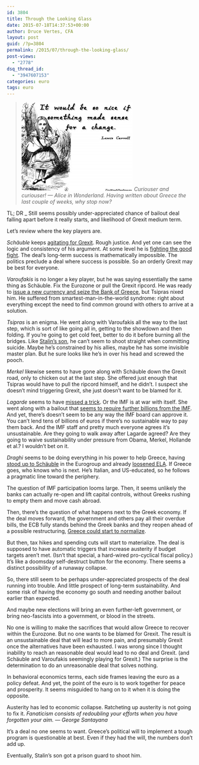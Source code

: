 ```yaml
---
id: 3804
title: Through the Looking Glass
date: 2015-07-18T14:37:53+00:00
author: Druce Vertes, CFA
layout: post
guid: /?p=3804
permalink: /2015/07/through-the-looking-glass/
post-views:
  - "2778"
dsq_thread_id:
  - "3947607153"
categories: euro
tags: euro
---
```

> [<img src="/assets/wp-content/uploads/2015/07/ZJ7jjMD-300x240.jpg" />](/assets/wp-content/uploads/2015/07/ZJ7jjMD.jpg) _Curiouser and curiouser! &#8212; Alice in Wonderland. Having written about Greece the last couple of weeks, why stop now?_
<!--more-->
TL; DR _ Still seems possibly under-appreciated chance of bailout deal falling apart before it really starts, and likelihood of Grexit medium term. 

Let’s review where the key players are.

_Schäuble_ keeps [agitating for Grexit](http://www.spiegel.de/international/germany/interview-with-german-finance-minister-wolfgang-schaeuble-a-1044233.html). Rough justice. And yet one can see the logic and consistency of his argument. At some level he is [fighting the good fight](http://www.telegraph.co.uk/finance/economics/11744305/Greece-should-seize-Germanys-botched-offer-of-a-velvet-Grexit.html). The deal’s long-term success is mathematically impossible. The politics preclude a deal where success is possible. So an orderly Grexit may be best for everyone.

_Varoufakis_ is no longer a key player, but he was saying essentially the same thing as Schäuble. Fix the Eurozone or pull the Grexit ripcord. He was ready to [issue a new currency and seize the Bank of Greece](http://www.newstatesman.com/world-affairs/2015/07/exclusive-yanis-varoufakis-opens-about-his-five-month-battle-save-greece), but Tsipras nixed him. He suffered from smartest-man-in-the-world syndrome: right about everything except the need to find common ground with others to arrive at a solution.

_Tsipras_ is an enigma. He went along with Varoufakis all the way to the last step, which is sort of like going all in, getting to the showdown and then folding. If you’re going to get cold feet, better to do it before burning all the bridges. Like [Stalin’s son](https://en.wikipedia.org/wiki/Yakov_Dzhugashvili), he can’t seem to shoot straight when committing suicide. Maybe he’s constrained by his allies, maybe he has some invisible master plan. But he sure looks like he’s in over his head and screwed the pooch.

_Merkel_ likewise seems to have gone along with Schäuble down the Grexit road, only to chicken out at the last step. She offered just enough that Tsipras would have to pull the ripcord himself, and he didn’t. I suspect she doesn’t mind triggering Grexit, she just doesn’t want to be blamed for it.

_Lagarde_ seems to have [missed a trick](http://www.ft.com/cms/s/0/c1e27704-2abf-11e5-8613-e7aedbb7bdb7.html). Or the IMF is at war with itself. She went along with a bailout that [seems to require further billions from the IMF](http://blogs.ft.com/brusselsblog/2015/07/17/who-will-pay-for-greeces-new-e86bn-bailout/). And yet, there’s doesn’t seem to be any way the IMF board can approve it. You can’t lend tens of billions of euros if there’s no sustainable way to pay them back. And the IMF staff and pretty much everyone agrees it’s unsustainable. Are they going to walk away after Lagarde agreed? Are they going to waive sustainability under pressure from Obama, Merkel, Hollande et al.? I wouldn’t bet on it.

_Draghi_ seems to be doing everything in his power to help Greece, having [stood up to Schäuble](http://news.forexlive.com/!/tempers-flare-at-eurogroup-meeting-on-greece-draghi-and-schaeuble-square-off-20150712) in the Eurogroup and already [loosened ELA](http://www.bloomberg.com/news/articles/2015-07-17/draghi-said-to-surprise-ecb-governors-with-bid-to-ease-greek-aid). If Greece goes, who knows who is next. He’s Italian, and US-educated, so he follows a pragmatic line toward the periphery.

The question of IMF participation looms large. Then, it seems unlikely the banks can actually re-open and lift capital controls, without Greeks rushing to empty them and move cash abroad.

Then, there’s the question of what happens next to the Greek economy. If the deal moves forward, the government and others pay all their overdue bills, the ECB fully stands behind the Greek banks and they reopen ahead of a possible restructuring, [Greece could start to normalize](https://medium.com/bull-market/greece-time-to-look-on-the-bright-side-55d86bca9536). 

But then, tax hikes and spending cuts will start to materialize. The deal is supposed to have automatic triggers that increase austerity if budget targets aren’t met. (Isn’t that special, a hard-wired pro-cyclical fiscal policy.) It’s like a doomsday self-destruct button for the economy. There seems a distinct possibility of a runaway collapse.

So, there still seem to be perhaps under-appreciated prospects of the deal running into trouble. And little prospect of long-term sustainability. And some risk of having the economy go south and needing another bailout earlier than expected. 

And maybe new elections will bring an even further-left government, or bring neo-fascists into a government, or blood in the streets.

No one is willing to make the sacrifices that would allow Greece to recover within the Eurozone. But no one wants to be blamed for Grexit. The result is an unsustainable deal that will lead to more pain, and presumably Grexit once the alternatives have been exhausted. I was wrong since I thought inability to reach an reasonable deal would lead to no deal and Grexit. (and Schäuble and Varoufakis seemingly playing for Grexit.) The surprise is the determination to do an unreasonable deal that solves nothing.

In behavioral economics terms, each side frames leaving the euro as a policy defeat. And yet, the point of the euro is to work together for peace and prosperity. It seems misguided to hang on to it when it is doing the opposite. 

Austerity has led to economic collapse. Ratcheting up austerity is not going to fix it. _Fanaticism consists of redoubling your efforts when you have forgotten your aim. &#8212; George Santayana_ 

It’s a deal no one seems to want. Greece’s political will to implement a tough program is questionable at best. Even if they had the will, the numbers don’t add up. 

Eventually, Stalin’s son got a prison guard to shoot him.
